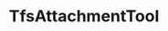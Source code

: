 ---
optionsClassName: TfsAttachmentToolOptions
optionsClassFullName: MigrationTools.Tools.TfsAttachmentToolOptions
configurationSamples:
- name: defaults
  order: 2
  description: 
  code: There are no defaults! Check the sample for options!
  sampleFor: MigrationTools.Tools.TfsAttachmentToolOptions
- name: sample
  order: 1
  description: 
  code: There is no sample, but you can check the classic below for a general feel.
  sampleFor: MigrationTools.Tools.TfsAttachmentToolOptions
- name: classic
  order: 3
  description: 
  code: >-
    {
      "$type": "TfsAttachmentToolOptions",
      "Enabled": false,
      "ExportBasePath": null,
      "MaxAttachmentSize": 0
    }
  sampleFor: MigrationTools.Tools.TfsAttachmentToolOptions
description: Tool for processing and migrating work item attachments between Team Foundation Server instances, handling file downloads, uploads, and attachment metadata.
className: TfsAttachmentTool
typeName: Tools
architecture: 
options:
- parameterName: Enabled
  type: Boolean
  description: If set to `true` then the tool will run. Set to `false` and the processor will not run.
  defaultValue: missing XML code comments
- parameterName: ExportBasePath
  type: String
  description: '`AttachmentMigration` is set to true then you need to specify a working path for attachments to be saved locally.'
  defaultValue: C:\temp\Migration\
- parameterName: MaxAttachmentSize
  type: Int32
  description: '`AttachmentMigration` is set to true then you need to specify a max file size for upload in bites. For Azure DevOps Services the default is 480,000,000 bites (60mb), for TFS its 32,000,000 bites (4mb).'
  defaultValue: 480000000
status: missing XML code comments
processingTarget: missing XML code comments
classFile: src/MigrationTools.Clients.TfsObjectModel/Tools/TfsAttachmentTool.cs
optionsClassFile: src/MigrationTools.Clients.TfsObjectModel/Tools/TfsAttachmentToolOptions.cs
notes:
  exists: false
  path: docs/Reference/Tools/TfsAttachmentTool-notes.md
  markdown: ''
topics:
- topic: notes
  path: docs/Reference/Tools/TfsAttachmentTool-notes.md
  exists: false
  markdown: ''
- topic: introduction
  path: docs/Reference/Tools/TfsAttachmentTool-introduction.md
  exists: false
  markdown: ''

redirectFrom:
- /Reference/Tools/TfsAttachmentToolOptions/
layout: reference
toc: true
permalink: /Reference/Tools/TfsAttachmentTool/
title: TfsAttachmentTool
categories:
- Tools
- 
topics:
- topic: notes
  path: docs/Reference/Tools/TfsAttachmentTool-notes.md
  exists: false
  markdown: ''
- topic: introduction
  path: docs/Reference/Tools/TfsAttachmentTool-introduction.md
  exists: false
  markdown: ''

---